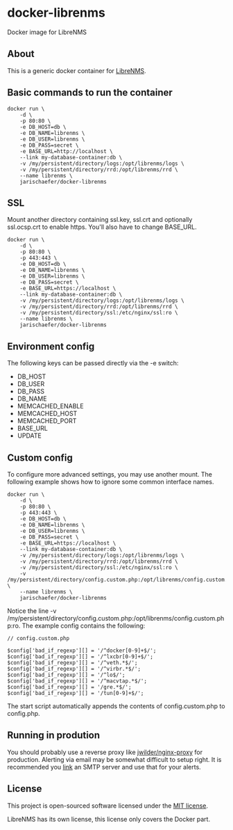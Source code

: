 # docker-librenms
Docker image for LibreNMS

## About

This is a generic docker container for [LibreNMS](http://www.librenms.org/).

## Basic commands to run the container

    docker run \
        -d \
        -p 80:80 \
        -e DB_HOST=db \
        -e DB_NAME=librenms \
        -e DB_USER=librenms \
        -e DB_PASS=secret \
        -e BASE_URL=http://localhost \
        --link my-database-container:db \
        -v /my/persistent/directory/logs:/opt/librenms/logs \
        -v /my/persistent/directory/rrd:/opt/librenms/rrd \
        --name librenms \
        jarischaefer/docker-librenms

## SSL

Mount another directory containing ssl.key, ssl.crt and optionally ssl.ocsp.crt to enable https.
You'll also have to change BASE_URL.

    docker run \
        -d \
        -p 80:80 \
        -p 443:443 \
        -e DB_HOST=db \
        -e DB_NAME=librenms \
        -e DB_USER=librenms \
        -e DB_PASS=secret \
        -e BASE_URL=https://localhost \
        --link my-database-container:db \
        -v /my/persistent/directory/logs:/opt/librenms/logs \
        -v /my/persistent/directory/rrd:/opt/librenms/rrd \
        -v /my/persistent/directory/ssl:/etc/nginx/ssl:ro \
        --name librenms \
        jarischaefer/docker-librenms

## Environment config

The following keys can be passed directly via the -e switch:

* DB_HOST
* DB_USER
* DB_PASS
* DB_NAME
* MEMCACHED_ENABLE
* MEMCACHED_HOST
* MEMCACHED_PORT
* BASE_URL
* UPDATE

## Custom config

To configure more advanced settings, you may use another mount.
The following example shows how to ignore some common interface names.

    docker run \
        -d \
        -p 80:80 \
        -p 443:443 \
        -e DB_HOST=db \
        -e DB_NAME=librenms \
        -e DB_USER=librenms \
        -e DB_PASS=secret \
        -e BASE_URL=https://localhost \
        --link my-database-container:db \
        -v /my/persistent/directory/logs:/opt/librenms/logs \
        -v /my/persistent/directory/rrd:/opt/librenms/rrd \
        -v /my/persistent/directory/ssl:/etc/nginx/ssl:ro \
        -v /my/persistent/directory/config.custom.php:/opt/librenms/config.custom.php:ro \
        --name librenms \
        jarischaefer/docker-librenms

Notice the line -v /my/persistent/directory/config.custom.php:/opt/librenms/config.custom.php:ro.
The example config contains the following:

```
// config.custom.php

$config['bad_if_regexp'][] = '/^docker[0-9]+$/';
$config['bad_if_regexp'][] = '/^lxcbr[0-9]+$/';
$config['bad_if_regexp'][] = '/^veth.*$/';
$config['bad_if_regexp'][] = '/^virbr.*$/';
$config['bad_if_regexp'][] = '/^lo$/';
$config['bad_if_regexp'][] = '/^macvtap.*$/';
$config['bad_if_regexp'][] = '/gre.*$/';
$config['bad_if_regexp'][] = '/tun[0-9]+$/';
```

The start script automatically appends the contents of config.custom.php to config.php.

## Running in prodution

You should probably use a reverse proxy like [jwilder/nginx-proxy](https://github.com/jwilder/nginx-proxy) for production.
Alerting via email may be somewhat difficult to setup right.
It is recommended you [link](https://docs.docker.com/userguide/dockerlinks/) an SMTP server and use that for your alerts.

## License

This project is open-sourced software licensed under the [MIT license](http://opensource.org/licenses/MIT).

LibreNMS has its own license, this license only covers the Docker part.